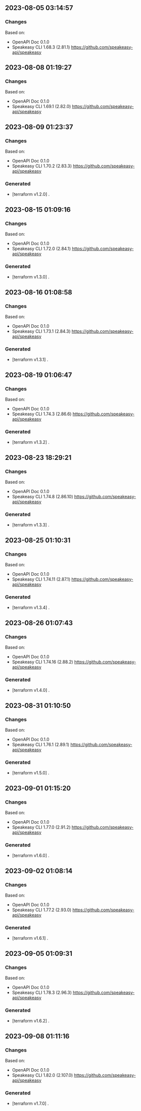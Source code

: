 

## 2023-08-05 03:14:57
### Changes
Based on:
- OpenAPI Doc 0.1.0 
- Speakeasy CLI 1.68.3 (2.81.1) https://github.com/speakeasy-api/speakeasy

## 2023-08-08 01:19:27
### Changes
Based on:
- OpenAPI Doc 0.1.0 
- Speakeasy CLI 1.69.1 (2.82.0) https://github.com/speakeasy-api/speakeasy

## 2023-08-09 01:23:37
### Changes
Based on:
- OpenAPI Doc 0.1.0 
- Speakeasy CLI 1.70.2 (2.83.3) https://github.com/speakeasy-api/speakeasy
### Generated
- [terraform v1.2.0] .

## 2023-08-15 01:09:16
### Changes
Based on:
- OpenAPI Doc 0.1.0 
- Speakeasy CLI 1.72.0 (2.84.1) https://github.com/speakeasy-api/speakeasy
### Generated
- [terraform v1.3.0] .

## 2023-08-16 01:08:58
### Changes
Based on:
- OpenAPI Doc 0.1.0 
- Speakeasy CLI 1.73.1 (2.84.3) https://github.com/speakeasy-api/speakeasy
### Generated
- [terraform v1.3.1] .

## 2023-08-19 01:06:47
### Changes
Based on:
- OpenAPI Doc 0.1.0 
- Speakeasy CLI 1.74.3 (2.86.6) https://github.com/speakeasy-api/speakeasy
### Generated
- [terraform v1.3.2] .

## 2023-08-23 18:29:21
### Changes
Based on:
- OpenAPI Doc 0.1.0 
- Speakeasy CLI 1.74.8 (2.86.10) https://github.com/speakeasy-api/speakeasy
### Generated
- [terraform v1.3.3] .

## 2023-08-25 01:10:31
### Changes
Based on:
- OpenAPI Doc 0.1.0 
- Speakeasy CLI 1.74.11 (2.87.1) https://github.com/speakeasy-api/speakeasy
### Generated
- [terraform v1.3.4] .

## 2023-08-26 01:07:43
### Changes
Based on:
- OpenAPI Doc 0.1.0 
- Speakeasy CLI 1.74.16 (2.88.2) https://github.com/speakeasy-api/speakeasy
### Generated
- [terraform v1.4.0] .

## 2023-08-31 01:10:50
### Changes
Based on:
- OpenAPI Doc 0.1.0 
- Speakeasy CLI 1.76.1 (2.89.1) https://github.com/speakeasy-api/speakeasy
### Generated
- [terraform v1.5.0] .

## 2023-09-01 01:15:20
### Changes
Based on:
- OpenAPI Doc 0.1.0 
- Speakeasy CLI 1.77.0 (2.91.2) https://github.com/speakeasy-api/speakeasy
### Generated
- [terraform v1.6.0] .

## 2023-09-02 01:08:14
### Changes
Based on:
- OpenAPI Doc 0.1.0 
- Speakeasy CLI 1.77.2 (2.93.0) https://github.com/speakeasy-api/speakeasy
### Generated
- [terraform v1.6.1] .

## 2023-09-05 01:09:31
### Changes
Based on:
- OpenAPI Doc 0.1.0 
- Speakeasy CLI 1.78.3 (2.96.3) https://github.com/speakeasy-api/speakeasy
### Generated
- [terraform v1.6.2] .

## 2023-09-08 01:11:16
### Changes
Based on:
- OpenAPI Doc 0.1.0 
- Speakeasy CLI 1.82.0 (2.107.0) https://github.com/speakeasy-api/speakeasy
### Generated
- [terraform v1.7.0] .